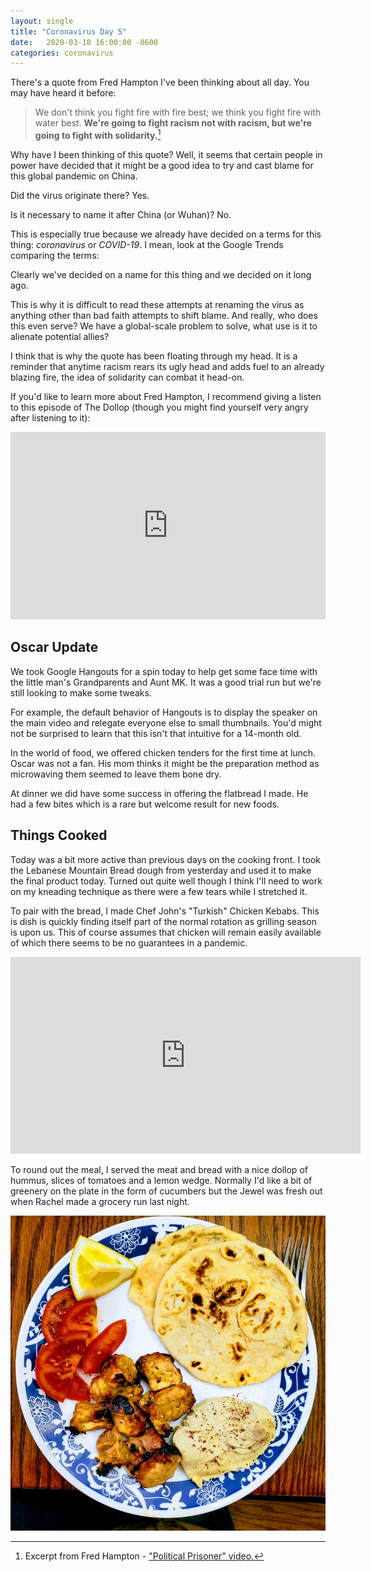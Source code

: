 ```yaml
---
layout: single
title: "Coronavirus Day 5"
date:   2020-03-18 16:00:00 -0600
categories: coronavirus
---
```


There's a quote from Fred Hampton I've been thinking about all day. You may have heard it before:

>We don't think you fight fire with fire best; we think you fight fire with water best. **We're going to fight racism not with racism, but we're going to fight with solidarity.**[^fh]

Why have I been thinking of this quote? Well, it seems that certain people in power have decided that it might be a good idea to try and cast blame for this global pandemic on China.

Did the virus originate there? Yes.

Is it necessary to name it after China (or Wuhan)? No.

This is especially true because we already have decided on a terms for this thing: _coronavirus_ or _COVID-19_. I mean, look at the Google Trends comparing the terms:

<script type="text/javascript" src="https://ssl.gstatic.com/trends_nrtr/2152_RC02/embed_loader.js"></script> <script type="text/javascript"> trends.embed.renderExploreWidget("TIMESERIES", {"comparisonItem":[{"keyword":"Chinese virus","geo":"US","time":"2020-01-15 2020-03-18"},{"keyword":"wuhan virus","geo":"US","time":"2020-01-15 2020-03-18"},{"keyword":"/m/01cpyy","geo":"US","time":"2020-01-15 2020-03-18"}],"category":0,"property":""}, {"exploreQuery":"date=2020-01-15%202020-03-18&geo=US&q=Chinese%20virus,wuhan%20virus,%2Fm%2F01cpyy","guestPath":"https://trends.google.com:443/trends/embed/"}); </script>

Clearly we've decided on a name for this thing and we decided on it long ago.

This is why it is difficult to read these attempts at renaming the virus as anything other than bad faith attempts to shift blame. And really, who does this even serve? We have a global-scale problem to solve, what use is it to alienate potential allies?

I think that is why the quote has been floating through my head. It is a reminder that anytime racism rears its ugly head and adds fuel to an already blazing fire, the idea of solidarity can combat it head-on.

If you'd like to learn more about Fred Hampton, I recommend giving a listen to this episode of The Dollop (though you might find yourself very angry after listening to it):

<iframe width="100%" height="300" scrolling="no" frameborder="no" allow="autoplay" src="https://w.soundcloud.com/player/?url=https%3A//api.soundcloud.com/tracks/289694201&color=%23ff5500&auto_play=false&hide_related=false&show_comments=true&show_user=true&show_reposts=false&show_teaser=true&visual=true"></iframe>

## Oscar Update

We took Google Hangouts for a spin today to help get some face time with the little man's Grandparents and Aunt MK. It was a good trial run but we're still looking to make some tweaks.

For example, the default behavior of Hangouts is to display the speaker on the main video and relegate everyone else to small thumbnails. You'd might not be surprised to learn that this isn't that intuitive for a 14-month old.

In the world of food, we offered chicken tenders for the first time at lunch. Oscar was not a fan. His mom thinks it might be the preparation method as microwaving them seemed to leave them bone dry.

At dinner we did have some success in offering the flatbread I made. He had a few bites which is a rare but welcome result for new foods.

## Things Cooked

Today was a bit more active than previous days on the cooking front. I took the Lebanese Mountain Bread dough from yesterday and used it to make the final product today. Turned out quite well though I think I'll need to work on my kneading technique as there were a few tears while I stretched it.

To pair with the bread, I made Chef John's "Turkish" Chicken Kebabs. This is dish is quickly finding itself part of the normal rotation as grilling season is upon us. This of course assumes that chicken will remain easily available of which there seems to be no guarantees in a pandemic.

<iframe width="560" height="315" src="https://www.youtube.com/embed/LhZ-5y8eTZk" frameborder="0" allow="accelerometer; autoplay; encrypted-media; gyroscope; picture-in-picture" allowfullscreen></iframe>

To round out the meal, I served the meat and bread with a nice dollop of hummus, slices of tomatoes and a lemon wedge. Normally I'd like a bit of greenery on the plate in the form of cucumbers but the Jewel was fresh out when Rachel made a grocery run last night.

![day-5-meal](/assets/images/day-5-food.jpg)

[^fh]: Excerpt from Fred Hampton - ["Political Prisoner" video.](https://www.youtube.com/watch?v=Wy1gveC3GVs)
